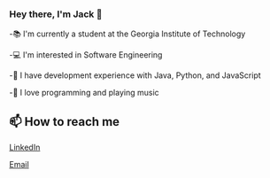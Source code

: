 ### Hey there, I'm Jack 👋

-📚 I'm currently a student at the Georgia Institute of Technology

-💻 I'm interested in Software Engineering

-🔭 I have development experience with Java, Python, and JavaScript

-🎸 I love programming and playing music


## 📫 How to reach me
[LinkedIn](https://www.linkedin.com/in/jackdimarco/)

[Email](mailto:jdimarcodev@gmail.com)
